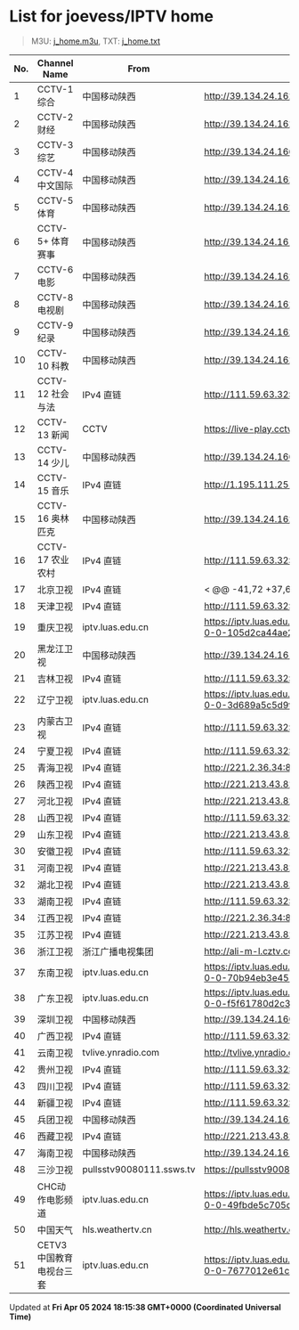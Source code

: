 # List for **joevess/IPTV home**

> M3U: [j_home.m3u](/j_home.m3u), TXT: [j_home.txt](/txt/j_home.txt)

| No. | Channel Name | From | Source |
| --- | ------------ | ---- | ------ |
| 1 | CCTV-1 综合 | 中国移动陕西 | <http://39.134.24.162/dbiptv.sn.chinamobile.com/PLTV/88888890/224/3221225804/index.m3u8> |
| 2 | CCTV-2 财经 | 中国移动陕西 | <http://39.134.24.162/dbiptv.sn.chinamobile.com/PLTV/88888890/224/3221226195/index.m3u8> |
| 3 | CCTV-3 综艺 | 中国移动陕西 | <http://39.134.24.166/dbiptv.sn.chinamobile.com/PLTV/88888888/224/3221226397/1.m3u8> |
| 4 | CCTV-4 中文国际 | 中国移动陕西 | <http://39.134.24.162/dbiptv.sn.chinamobile.com/PLTV/88888888/224/3221226191/1.m3u8> |
| 5 | CCTV-5 体育 | 中国移动陕西 | <http://39.134.24.162/dbiptv.sn.chinamobile.com/PLTV/88888890/224/3221226395/index.m3u8> |
| 6 | CCTV-5+ 体育赛事 | 中国移动陕西 | <http://39.134.24.161/dbiptv.sn.chinamobile.com/PLTV/88888890/224/3221225761/index.m3u8> |
| 7 | CCTV-6 电影 | 中国移动陕西 | <http://39.134.24.162/dbiptv.sn.chinamobile.com/PLTV/88888890/224/3221226393/index.m3u8> |
| 8 | CCTV-8 电视剧 | 中国移动陕西 | <http://39.134.24.162/dbiptv.sn.chinamobile.com/PLTV/88888888/224/3221226391/1.m3u8> |
| 9 | CCTV-9 纪录 | 中国移动陕西 | <http://39.134.24.162/dbiptv.sn.chinamobile.com/PLTV/88888890/224/3221226197/index.m3u8> |
| 10 | CCTV-10 科教 | 中国移动陕西 | <http://39.134.24.162/dbiptv.sn.chinamobile.com/PLTV/88888888/224/3221226189/1.m3u8> |
| 11 | CCTV-12 社会与法 | IPv4 直链 | <http://111.59.63.32:9901/tsfile/live/1019_1.m3u8> |
| 12 | CCTV-13 新闻 | CCTV | <https://live-play.cctvnews.cctv.com/cctv/merge_cctv13.m3u8> |
| 13 | CCTV-14 少儿 | 中国移动陕西 | <http://39.134.24.166/dbiptv.sn.chinamobile.com/PLTV/88888890/224/3221226193/index.m3u8> |
| 14 | CCTV-15 音乐 | IPv4 直链 | <http://1.195.111.251:11190/tsfile/live/0015_1.m3u8> |
| 15 | CCTV-16 奥林匹克 | 中国移动陕西 | <http://39.134.24.162/dbiptv.sn.chinamobile.com/PLTV/88888890/224/3221226921/index.m3u8> |
| 16 | CCTV-17 农业农村 | IPv4 直链 | <http://111.59.63.32:9901/tsfile/live/1023_1.m3u8> |
| 17 | 北京卫视 | IPv4 直链 | <	@@ -41,72 +37,68 @@ http://221.213.43.82:8888/newlive/live/hls/20/live.m3u8> |
| 18 | 天津卫视 | IPv4 直链 | <http://111.59.63.32:9901/tsfile/live/1047_1.m3u8> |
| 19 | 重庆卫视 | iptv.luas.edu.cn | <https://iptv.luas.edu.cn/liverespath/b14734af7f740eb61419248c57e25551a7d1093f/5d2b5d0510-0-0-105d2ca44ae2d9aab6095bbd2b23d67d/index.m3u8> |
| 20 | 黑龙江卫视 | 中国移动陕西 | <http://39.134.24.161/dbiptv.sn.chinamobile.com/PLTV/88888890/224/3221225802/index.m3u8> |
| 21 | 吉林卫视 | IPv4 直链 | <http://111.59.63.32:9901/tsfile/live/1043_1.m3u8> |
| 22 | 辽宁卫视 | iptv.luas.edu.cn | <https://iptv.luas.edu.cn/liverespath/2844a81a1ac7f57ada10433dacb258b595a3a774/8a3a2fd2cf-0-0-3d689a5c5d9fd77adfec7c402da05854/index.m3u8> |
| 23 | 内蒙古卫视 | IPv4 直链 | <http://111.59.63.32:9901/tsfile/live/1038_1.m3u8> |
| 24 | 宁夏卫视 | IPv4 直链 | <http://111.59.63.32:9901/tsfile/live/1040_1.m3u8> |
| 25 | 青海卫视 | IPv4 直链 | <http://221.2.36.34:8888/newlive/live/hls/39/live.m3u8> |
| 26 | 陕西卫视 | IPv4 直链 | <http://221.213.43.82:8888/newlive/live/hls/41/live.m3u8> |
| 27 | 河北卫视 | IPv4 直链 | <http://221.213.43.82:8888/newlive/live/hls/45/live.m3u8> |
| 28 | 山西卫视 | IPv4 直链 | <http://111.59.63.32:9901/tsfile/live/1046_1.m3u8> |
| 29 | 山东卫视 | IPv4 直链 | <http://221.213.43.82:8888/newlive/live/hls/30/live.m3u8> |
| 30 | 安徽卫视 | IPv4 直链 | <http://111.59.63.32:9901/tsfile/live/1027_1.m3u8> |
| 31 | 河南卫视 | IPv4 直链 | <http://221.213.43.82:8888/newlive/live/hls/33/live.m3u8> |
| 32 | 湖北卫视 | IPv4 直链 | <http://221.213.43.82:8888/newlive/live/hls/34/live.m3u8> |
| 33 | 湖南卫视 | IPv4 直链 | <http://111.59.63.32:9901/tsfile/live/1028_1.m3u8> |
| 34 | 江西卫视 | IPv4 直链 | <http://221.2.36.34:8888/newlive/live/hls/48/live.m3u8> |
| 35 | 江苏卫视 | IPv4 直链 | <http://221.213.43.82:8888/newlive/live/hls/22/live.m3u8> |
| 36 | 浙江卫视 | 浙江广播电视集团 | <http://ali-m-l.cztv.com/channels/lantian/channel01/1080p.m3u8> |
| 37 | 东南卫视 | iptv.luas.edu.cn | <https://iptv.luas.edu.cn/liverespath/7a202b5f39c56db4ca3ca7a3dc21b073c9bc472a/17e62c2e01-0-0-70b94eb3e45746c6a9af7be4bcd47bf2/index.m3u8> |
| 38 | 广东卫视 | iptv.luas.edu.cn | <https://iptv.luas.edu.cn/liverespath/57e80ee85ec1f4e523e1bca55f5a676abd292db8/da9447e5bb-0-0-f5f61780d2c38572372fb5aafad399f0/index.m3u8> |
| 39 | 深圳卫视 | 中国移动陕西 | <http://39.134.24.166/dbiptv.sn.chinamobile.com/PLTV/88888890/224/3221226205/index.m3u8> |
| 40 | 广西卫视 | IPv4 直链 | <http://111.59.63.32:9901/tsfile/live/1003_1.m3u8> |
| 41 | 云南卫视 | tvlive.ynradio.com | <http://tvlive.ynradio.com/live/yunnanweishi/playlist.m3u8> |
| 42 | 贵州卫视 | IPv4 直链 | <http://111.59.63.32:9901/tsfile/live/1036_1.m3u8> |
| 43 | 四川卫视 | IPv4 直链 | <http://111.59.63.32:9901/tsfile/live/1029_1.m3u8> |
| 44 | 新疆卫视 | IPv4 直链 | <http://111.59.63.32:9901/tsfile/live/1039_1.m3u8> |
| 45 | 兵团卫视 | 中国移动陕西 | <http://39.134.24.162/dbiptv.sn.chinamobile.com/PLTV/88888890/224/3221226214/index.m3u8> |
| 46 | 西藏卫视 | IPv4 直链 | <http://221.213.43.82:8888/newlive/live/hls/37/live.m3u8> |
| 47 | 海南卫视 | 中国移动陕西 | <http://39.134.24.161/dbiptv.sn.chinamobile.com/PLTV/88888890/224/3221225769/index.m3u8> |
| 48 | 三沙卫视 | pullsstv90080111.ssws.tv | <https://pullsstv90080111.ssws.tv/live/SSTV20220729.m3u8> |
| 49 | CHC动作电影频道 | iptv.luas.edu.cn | <https://iptv.luas.edu.cn/liverespath/e0096742f0c5be4c5225cf3c7ab1077177bec05f/73806b841d-0-0-49fbde5c705d9930c203f18caff64fe0/index.m3u8> |
| 50 | 中国天气 | hls.weathertv.cn | <http://hls.weathertv.cn/tslslive/qCFIfHB/hls/live_sd.m3u8> |
| 51 | CETV3中国教育电视台三套 | iptv.luas.edu.cn | <https://iptv.luas.edu.cn/liverespath/3a13f3b554cd6c3764599392bb43650e4e015b87/063125215c-0-0-7677012e61c4b04f692f5f8e49d953c9/index.m3u8> |

Updated at **Fri Apr 05 2024 18:15:38 GMT+0000 (Coordinated Universal Time)**
